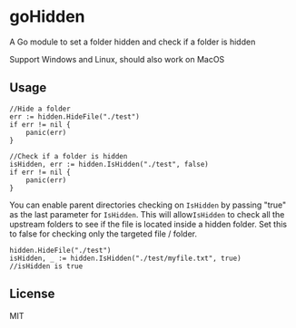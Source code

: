 # goHidden
A Go module to set a folder hidden and check if a folder is hidden

Support Windows and Linux, should also work on MacOS



## Usage

```
//Hide a folder
err := hidden.HideFile("./test")
if err != nil {
	panic(err)
}

//Check if a folder is hidden
isHidden, err := hidden.IsHidden("./test", false)
if err != nil {
	panic(err)
}
```

You can enable parent directories checking on ```IsHidden``` by passing "true" as the last parameter for ```IsHidden```. This will allow```IsHidden``` to check all the  upstream folders to see if the file is located inside a hidden folder. Set this to false for checking only the targeted file / folder.

```
hidden.HideFile("./test")
isHidden, _ := hidden.IsHidden("./test/myfile.txt", true)
//isHidden is true
```



## License

MIT





### 